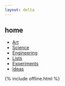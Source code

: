 ```yaml
---
layout: delta
---
```






  <p><a href='/clocks/' id="current-time"></a></p>
  <p><a href='/calendar/' id="current-date"></a></p>


  <h2>home</h2>
  
  <ul>
    <li><a href='/art/'>Art</a></li>
    <li><a href='/science/'>Science</a></li>
    <li><a href='/engineering/'>Engineering</a></li>
    <li><a href='/lists/'>Lists</a></li>
    <li><a href='/exp/'>Experiments</a></li>
    <li><a href='/ideas/'>Ideas</a></li>
  </ul>



{% include offline.html  %}

<script src="/assets/js/moment.min.js"></script>
<script src="/assets/js/datetime.js"></script>

<script>
  show_date_and_time();
</script>

